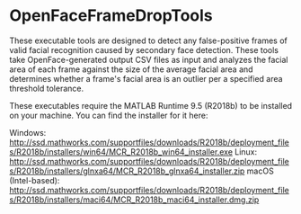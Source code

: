 # OpenFaceFrameDropTools
These executable tools are designed to detect any false-positive frames of valid facial recognition caused by secondary face detection. These tools take OpenFace-generated output CSV files as input and analyzes the facial area of each frame against the size of the average facial area and determines whether a frame's facial area is an outlier per a specified area threshold tolerance.

These executables require the MATLAB Runtime 9.5 (R2018b) to be installed on your machine. You can find the installer for it here:

Windows: http://ssd.mathworks.com/supportfiles/downloads/R2018b/deployment_files/R2018b/installers/win64/MCR_R2018b_win64_installer.exe
Linux: http://ssd.mathworks.com/supportfiles/downloads/R2018b/deployment_files/R2018b/installers/glnxa64/MCR_R2018b_glnxa64_installer.zip
macOS (Intel-based): http://ssd.mathworks.com/supportfiles/downloads/R2018b/deployment_files/R2018b/installers/maci64/MCR_R2018b_maci64_installer.dmg.zip
